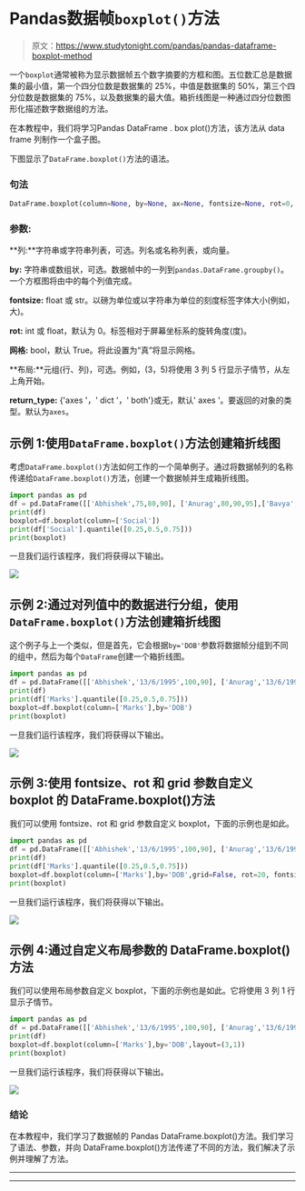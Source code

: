 # Pandas数据帧`boxplot()`方法

> 原文：<https://www.studytonight.com/pandas/pandas-dataframe-boxplot-method>

一个`boxplot`通常被称为显示数据帧五个数字摘要的方框和图。五位数汇总是数据集的最小值，第一个四分位数是数据集的 25%，中值是数据集的 50%，第三个四分位数是数据集的 75%，以及数据集的最大值。箱折线图是一种通过四分位数图形化描述数字数据组的方法。

在本教程中，我们将学习Pandas DataFrame . box plot()方法，该方法从 data frame 列制作一个盒子图。

下图显示了`DataFrame.boxplot()`方法的语法。

### 句法

```py
DataFrame.boxplot(column=None, by=None, ax=None, fontsize=None, rot=0, grid=True, figsize=None, layout=None, return_type=None, backend=None, **kwargs)
```

### 参数:

**列:**字符串或字符串列表，可选。列名或名称列表，或向量。

**by:** 字符串或数组状，可选。数据帧中的一列到`pandas.DataFrame.groupby()`。一个方框图将由中的每个列值完成。

**fontsize:** float 或 str。以磅为单位或以字符串为单位的刻度标签字体大小(例如，大)。

**rot:** int 或 float，默认为 0。标签相对于屏幕坐标系的旋转角度(度)。

**网格:** bool，默认 True。将此设置为“真”将显示网格。

**布局:**元组(行、列)，可选。例如，(3，5)将使用 3 列 5 行显示子情节，从左上角开始。

**return_type:** {'axes '，' dict '，' both'}或无，默认' axes '。要返回的对象的类型。默认为`axes`。

## 示例 1:使用`DataFrame.boxplot()`方法创建箱折线图

考虑`DataFrame.boxplot()`方法如何工作的一个简单例子。通过将数据帧列的名称传递给`DataFrame.boxplot()`方法，创建一个数据帧并生成箱折线图。

```py
import pandas as pd
df = pd.DataFrame([['Abhishek',75,80,90], ['Anurag',80,90,95],['Bavya',80,82,85],['Bavana',95,92,92],['Chetan',85,90,89]], columns=['Name','Maths','Science','Social'])
print(df)
boxplot=df.boxplot(column=['Social'])
print(df['Social'].quantile([0.25,0.5,0.75]))
print(boxplot)
```

一旦我们运行该程序，我们将获得以下输出。

![](img/869b945d948905c3018fc764c74719b3.png)

## 示例 2:通过对列值中的数据进行分组，使用`DataFrame.boxplot()`方法创建箱折线图

这个例子与上一个类似，但是首先，它会根据`by='DOB'`参数将数据帧分组到不同的组中，然后为每个`DataFrame`创建一个箱折线图。

```py
import pandas as pd
df = pd.DataFrame([['Abhishek','13/6/1995',100,90], ['Anurag','13/6/1995',101,95],['Bavya','19/5/1995',102,92],['Bavana','23/10/2003',103,90],['Chetan','23/10/2003',104,89],['Chirag','19/5/1995',105,100]], columns=['Name','DOB','Roll No','Marks'])
print(df)
print(df['Marks'].quantile([0.25,0.5,0.75]))
boxplot=df.boxplot(column=['Marks'],by='DOB')
print(boxplot)
```

一旦我们运行该程序，我们将获得以下输出。

**![](img/ca130196005bf47df54e6a9dc02fc977.png)**

## 示例 3:使用 fontsize、rot 和 grid 参数自定义 boxplot 的 DataFrame.boxplot()方法

我们可以使用 fontsize、rot 和 grid 参数自定义 boxplot，下面的示例也是如此。

```py
import pandas as pd
df = pd.DataFrame([['Abhishek','13/6/1995',100,90], ['Anurag','13/6/1995',101,95],['Bavya','19/5/1995',102,92],['Bavana','23/10/2003',103,90],['Chetan','23/10/2003',104,89],['Chirag','19/5/1995',105,100]], columns=['Name','DOB','Roll No','Marks'])
print(df)
print(df['Marks'].quantile([0.25,0.5,0.75]))
boxplot=df.boxplot(column=['Marks'],by='DOB',grid=False, rot=20, fontsize=10)
print(boxplot)
```

一旦我们运行该程序，我们将获得以下输出。

**![](img/4d05154431f1d90fd18667765283d0ba.png)**

## 示例 4:通过自定义布局参数的 DataFrame.boxplot()方法

我们可以使用布局参数自定义 boxplot，下面的示例也是如此。它将使用 3 列 1 行显示子情节。

```py
import pandas as pd
df = pd.DataFrame([['Abhishek','13/6/1995',100,90], ['Anurag','13/6/1995',101,95],['Bavya','19/5/1995',102,92],['Bavana','23/10/2003',103,90],['Chetan','23/10/2003',104,89],['Chirag','19/5/1995',105,100]], columns=['Name','DOB','Roll No','Marks'])
print(df)
boxplot=df.boxplot(column=['Marks'],by='DOB',layout=(3,1))
print(boxplot)
```

一旦我们运行该程序，我们将获得以下输出。

**![](img/6e4a5e03c8517fda6607ef9525ae52af.png)**

### **结论**

在本教程中，我们学习了数据帧的 Pandas DataFrame.boxplot()方法。我们学习了语法、参数，并向 DataFrame.boxplot()方法传递了不同的方法，我们解决了示例并理解了方法。

* * *

* * *